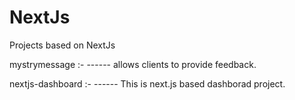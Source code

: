 # NextJs

Projects based on NextJs

mystrymessage :-
------ allows clients to provide feedback.

nextjs-dashboard :-
------ This is next.js based dashborad project.
